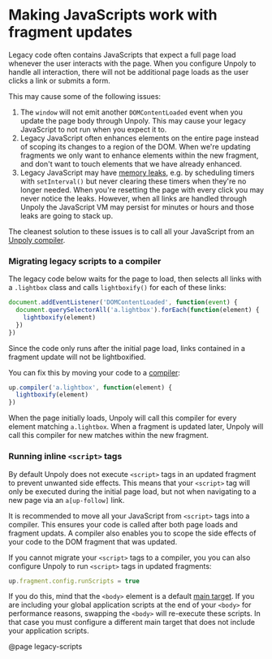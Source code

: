 Making JavaScripts work with fragment updates
=============================================

Legacy code often contains JavaScripts that expect a full page load whenever the
user interacts with the page. When you configure Unpoly to handle all interaction,
there will not be additional page loads as the user clicks a link or submits a form.

This may cause some of the following issues:

1. The `window` will not emit another `DOMContentLoaded` event when you
   update the page body through Unpoly. This may cause your legacy JavaScript to not
   run when you expect it to.
2. Legacy JavaScript often enhances elements on the entire page
   instead of scoping its changes to a region of the DOM.
   When we're updating fragments we only want to enhance elements within the new fragment,
   and don't want to touch elements that we have already enhanced.
3. Legacy JavaScript may have [memory leaks](https://nolanlawson.com/2020/02/19/fixing-memory-leaks-in-web-applications/), e.g. by scheduling timers with `setInterval()`
   but never clearing these timers when they're no longer needed.
   When you're resetting the page with every click you may never
   notice the leaks. However, when all links are handled through Unpoly
   the JavaScript VM may persist for minutes or hours and those leaks
   are going to stack up.

The cleanest solution to these issues is to call all your JavaScript
from an [Unpoly compiler](/up.compiler).

### Migrating legacy scripts to a compiler

The legacy code below waits for the page to load, then selects all links with a
`.lightbox` class and calls `lightboxify()` for each of these links:

```js
document.addEventListener('DOMContentLoaded', function(event) {
  document.querySelectorAll('a.lightbox').forEach(function(element) {
    lightboxify(element)
  })
})
```

Since the code only runs after the initial page load, links contained in
a fragment update will not be lightboxified.

You can fix this by moving your code to a [compiler](/up.compiler):

```js
up.compiler('a.lightbox', function(element) {
  lightboxify(element)
})
```

When the page initially loads, Unpoly will call this compiler for every element
matching `a.lightbox`. When a fragment is updated later, Unpoly will call this compiler
for new matches within the new fragment.

### Running inline `<script>` tags

By default Unpoly does not execute `<script>` tags in an updated fragment to prevent
unwanted side effects.
This means that your `<script>` tag will only be executed during the initial page
load, but not when navigating to a new page via an `a[up-follow]` link.

It is recommended to move all your JavaScript from `<script>` tags into a compiler.
This ensures your code is called after both page loads and fragment updats.
A compiler also enables you to scope   the side effects of your code to the DOM
fragment that was updated.

If you cannot migrate your `<script>` tags to a compiler, you you can also configure
Unpoly to run `<script>` tags in updated fragments:

```js
up.fragment.config.runScripts = true
```

If you do this, mind that the `<body>` element is a default [main target](/up-main). If you are including your global application scripts
at the end of your `<body>` for performance reasons, swapping the `<body>` will re-execute these scripts.
In that case you must configure a different main target that does not include
your application scripts.

@page legacy-scripts
